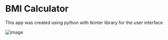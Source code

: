 # BMI Calculator 

This app was created using python with tkinter library for the user interface 

![image](https://github.com/putuangga-k/bmi-calculator/assets/113707064/2518a986-7a6f-4175-983a-7d4b1c164e4b)
